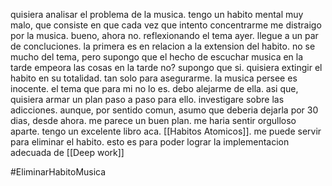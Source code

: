 quisiera analisar el problema de la musica. tengo un habito mental muy malo, que consiste en que cada vez que intento concentrarme me distraigo por la musica. bueno, ahora no. reflexionando el tema ayer. llegue a un par de concluciones. 
la primera es en relacion a la extension del habito. no se mucho del tema, pero supongo que el hecho de escuchar musica en la tarde empeora las cosas en la tarde no? supongo que si. quisiera extingir el habito en su totalidad. tan solo para asegurarme. la musica persee es inocente. el tema que para mi no lo es. debo alejarme de ella. asi que, quisiera armar un plan paso a paso para ello. investigare sobre las adicciones. aunque, por sentido comun, asumo que deberia dejarla por 30 dias, desde ahora. me parece un buen plan. me haria sentir orgulloso aparte. tengo un excelente libro aca. [[Habitos Atomicos]]. me puede servir para eliminar el habito.
esto es para poder lograr la implementacion adecuada de [[Deep work]]

#EliminarHabitoMusica

